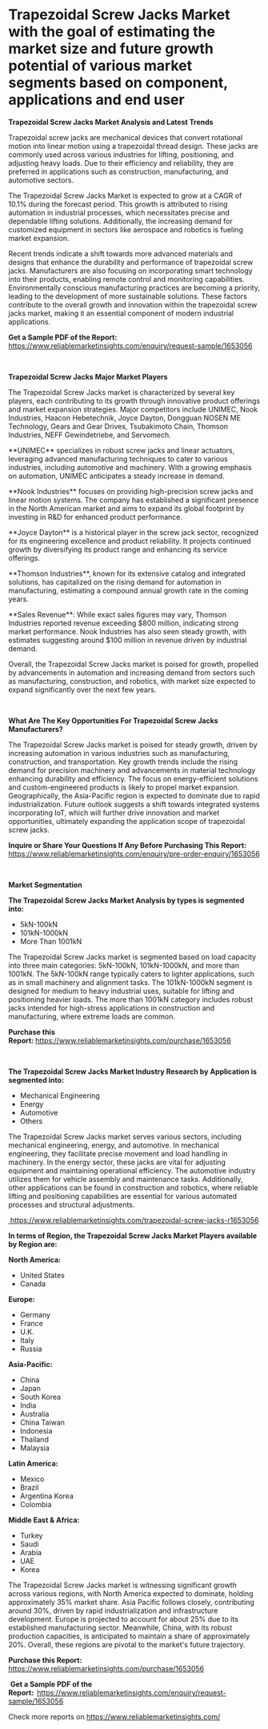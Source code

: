 <p><h1>Trapezoidal Screw Jacks Market with the goal of estimating the market size and future growth potential of various market segments based on component, applications and end user</h1></p><p><strong>Trapezoidal Screw Jacks Market Analysis and Latest Trends</strong></p>
<p><p>Trapezoidal screw jacks are mechanical devices that convert rotational motion into linear motion using a trapezoidal thread design. These jacks are commonly used across various industries for lifting, positioning, and adjusting heavy loads. Due to their efficiency and reliability, they are preferred in applications such as construction, manufacturing, and automotive sectors.</p><p>The Trapezoidal Screw Jacks Market is expected to grow at a CAGR of 10.1% during the forecast period. This growth is attributed to rising automation in industrial processes, which necessitates precise and dependable lifting solutions. Additionally, the increasing demand for customized equipment in sectors like aerospace and robotics is fueling market expansion.</p><p>Recent trends indicate a shift towards more advanced materials and designs that enhance the durability and performance of trapezoidal screw jacks. Manufacturers are also focusing on incorporating smart technology into their products, enabling remote control and monitoring capabilities. Environmentally conscious manufacturing practices are becoming a priority, leading to the development of more sustainable solutions. These factors contribute to the overall growth and innovation within the trapezoidal screw jacks market, making it an essential component of modern industrial applications.</p></p>
<p><strong>Get a Sample PDF of the Report:&nbsp;</strong> <a href="https://www.reliablemarketinsights.com/enquiry/request-sample/1653056?utm_campaign=3196&utm_medium=2&utm_source=Github&utm_content=ia&utm_term=05032025&utm_id=trapezoidal-screw-jacks">https://www.reliablemarketinsights.com/enquiry/request-sample/1653056</a></p>
<p>&nbsp;</p>
<p><strong>Trapezoidal Screw Jacks Major Market Players</strong></p>
<p><p>The Trapezoidal Screw Jacks market is characterized by several key players, each contributing to its growth through innovative product offerings and market expansion strategies. Major competitors include UNIMEC, Nook Industries, Haacon Hebetechnik, Joyce Dayton, Dongguan NOSEN ME Technology, Gears and Gear Drives, Tsubakimoto Chain, Thomson Industries, NEFF Gewindetriebe, and Servomech.</p><p>**UNIMEC** specializes in robust screw jacks and linear actuators, leveraging advanced manufacturing techniques to cater to various industries, including automotive and machinery. With a growing emphasis on automation, UNIMEC anticipates a steady increase in demand.</p><p>**Nook Industries** focuses on providing high-precision screw jacks and linear motion systems. The company has established a significant presence in the North American market and aims to expand its global footprint by investing in R&D for enhanced product performance. </p><p>**Joyce Dayton** is a historical player in the screw jack sector, recognized for its engineering excellence and product reliability. It projects continued growth by diversifying its product range and enhancing its service offerings.</p><p>**Thomson Industries**, known for its extensive catalog and integrated solutions, has capitalized on the rising demand for automation in manufacturing, estimating a compound annual growth rate in the coming years.</p><p>**Sales Revenue**: While exact sales figures may vary, Thomson Industries reported revenue exceeding $800 million, indicating strong market performance. Nook Industries has also seen steady growth, with estimates suggesting around $100 million in revenue driven by industrial demand.</p><p>Overall, the Trapezoidal Screw Jacks market is poised for growth, propelled by advancements in automation and increasing demand from sectors such as manufacturing, construction, and robotics, with market size expected to expand significantly over the next few years.</p></p>
<p>&nbsp;</p>
<p><strong>What Are The Key Opportunities For Trapezoidal Screw Jacks Manufacturers?</strong></p>
<p><p>The Trapezoidal Screw Jacks market is poised for steady growth, driven by increasing automation in various industries such as manufacturing, construction, and transportation. Key growth trends include the rising demand for precision machinery and advancements in material technology enhancing durability and efficiency. The focus on energy-efficient solutions and custom-engineered products is likely to propel market expansion. Geographically, the Asia-Pacific region is expected to dominate due to rapid industrialization. Future outlook suggests a shift towards integrated systems incorporating IoT, which will further drive innovation and market opportunities, ultimately expanding the application scope of trapezoidal screw jacks.</p></p>
<p><strong>Inquire or Share Your Questions If Any Before Purchasing This Report:</strong> <a href="https://www.reliablemarketinsights.com/enquiry/pre-order-enquiry/1653056?utm_campaign=3196&utm_medium=2&utm_source=Github&utm_content=ia&utm_term=05032025&utm_id=trapezoidal-screw-jacks">https://www.reliablemarketinsights.com/enquiry/pre-order-enquiry/1653056</a></p>
<p>&nbsp;</p>
<p><strong>Market Segmentation</strong></p>
<p><strong>The Trapezoidal Screw Jacks Market Analysis by types is segmented into:</strong></p>
<p><ul><li>5kN-100kN</li><li>101kN-1000kN</li><li>More Than 1001kN</li></ul></p>
<p><p>The Trapezoidal Screw Jacks market is segmented based on load capacity into three main categories: 5kN-100kN, 101kN-1000kN, and more than 1001kN. The 5kN-100kN range typically caters to lighter applications, such as in small machinery and alignment tasks. The 101kN-1000kN segment is designed for medium to heavy industrial uses, suitable for lifting and positioning heavier loads. The more than 1001kN category includes robust jacks intended for high-stress applications in construction and manufacturing, where extreme loads are common.</p></p>
<p><strong>Purchase this Report:&nbsp;</strong><a href="https://www.reliablemarketinsights.com/purchase/1653056?utm_campaign=3196&utm_medium=2&utm_source=Github&utm_content=ia&utm_term=05032025&utm_id=trapezoidal-screw-jacks">https://www.reliablemarketinsights.com/purchase/1653056</a></p>
<p>&nbsp;</p>
<p><strong>The Trapezoidal Screw Jacks Market Industry Research by Application is segmented into:</strong></p>
<p><ul><li>Mechanical Engineering</li><li>Energy</li><li>Automotive</li><li>Others</li></ul></p>
<p><p>The Trapezoidal Screw Jacks market serves various sectors, including mechanical engineering, energy, and automotive. In mechanical engineering, they facilitate precise movement and load handling in machinery. In the energy sector, these jacks are vital for adjusting equipment and maintaining operational efficiency. The automotive industry utilizes them for vehicle assembly and maintenance tasks. Additionally, other applications can be found in construction and robotics, where reliable lifting and positioning capabilities are essential for various automated processes and structural adjustments.</p></p>
<p><a href="https://www.reliablemarketinsights.com/trapezoidal-screw-jacks-r1653056?utm_campaign=3196&utm_medium=2&utm_source=Github&utm_content=ia&utm_term=05032025&utm_id=trapezoidal-screw-jacks">&nbsp;https://www.reliablemarketinsights.com/trapezoidal-screw-jacks-r1653056</a></p>
<p><strong>In terms of Region, the Trapezoidal Screw Jacks Market Players available by Region are:</strong></p>
<p>
    <p> <strong> North America: </strong>
        <ul>
            <li>United States</li>
            <li>Canada</li>
        </ul>
        </p> 
    <p> <strong> Europe: </strong>
        <ul>
            <li>Germany</li>
            <li>France</li>
            <li>U.K.</li>
            <li>Italy</li>
            <li>Russia</li>
        </ul>
        </p> 
    <p> <strong> Asia-Pacific: </strong>
        <ul>
            <li>China</li>
            <li>Japan</li>
            <li>South Korea</li>
            <li>India</li>
            <li>Australia</li>
            <li>China Taiwan</li>
            <li>Indonesia</li>
            <li>Thailand</li>
            <li>Malaysia</li>
        </ul>
        </p> 
    <p> <strong> Latin America: </strong>
        <ul>
            <li>Mexico</li>
            <li>Brazil</li>
            <li>Argentina Korea</li>
            <li>Colombia</li>
        </ul>
        </p> 
    <p> <strong> Middle East & Africa: </strong>
        <ul>
            <li>Turkey</li>
            <li>Saudi</li>
            <li>Arabia</li>
            <li>UAE</li>
            <li>Korea</li>
        </ul>
    </p>
    </p>
<p><p>The Trapezoidal Screw Jacks market is witnessing significant growth across various regions, with North America expected to dominate, holding approximately 35% market share. Asia Pacific follows closely, contributing around 30%, driven by rapid industrialization and infrastructure development. Europe is projected to account for about 25% due to its established manufacturing sector. Meanwhile, China, with its robust production capacities, is anticipated to maintain a share of approximately 20%. Overall, these regions are pivotal to the market's future trajectory.</p></p>
<p><strong>Purchase this Report: </strong><a href="https://www.reliablemarketinsights.com/purchase/1653056?utm_campaign=3196&utm_medium=2&utm_source=Github&utm_content=ia&utm_term=05032025&utm_id=trapezoidal-screw-jacks">https://www.reliablemarketinsights.com/purchase/1653056</a></p>
<p>&nbsp;<strong>Get a Sample PDF of the Report:&nbsp;&nbsp;</strong><a href="https://www.reliablemarketinsights.com/enquiry/request-sample/1653056?utm_campaign=3196&utm_medium=2&utm_source=Github&utm_content=ia&utm_term=05032025&utm_id=trapezoidal-screw-jacks">https://www.reliablemarketinsights.com/enquiry/request-sample/1653056</a></p>
<p><strong></strong></p>
<p>Check more reports on <a href="https://www.reliablemarketinsights.com/?utm_campaign=3196&utm_medium=2&utm_source=Github&utm_content=ia&utm_term=05032025&utm_id=trapezoidal-screw-jacks">https://www.reliablemarketinsights.com/</a></p>